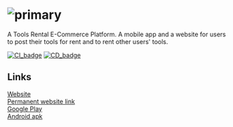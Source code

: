 # ![primary](https://user-images.githubusercontent.com/57017872/143594982-5e5fe556-9c55-4022-9eb9-b887f0384b94.png)

A Tools Rental E-Commerce Platform. A mobile app and a website for users to post their tools for rent and to rent other users' tools.

[![CI_badge](https://github.com/ElforL/rentool/actions/workflows/ci.yml/badge.svg)](https://github.com/ElforL/rentool/actions/workflows/ci.yml)
[![CD_badge](https://github.com/ElforL/rentool/actions/workflows/cd.yml/badge.svg)](https://github.com/ElforL/rentool/actions/workflows/cd.yml)
## Links
[Website](https://rentool.site)  
[Permanent website link](rentool-5a78c.web.app)  
[Google Play](https://play.google.com/store/apps/details?id=com.elfor.rentool)  
[Android apk](https://github.com/ElforL/rentool/releases)  
